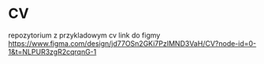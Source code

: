 # CV
repozytorium z przykladowym cv
link do figmy https://www.figma.com/design/jd77OSn2GKi7PzIMND3VaH/CV?node-id=0-1&t=NLPUR3zgR2cqrqnG-1
